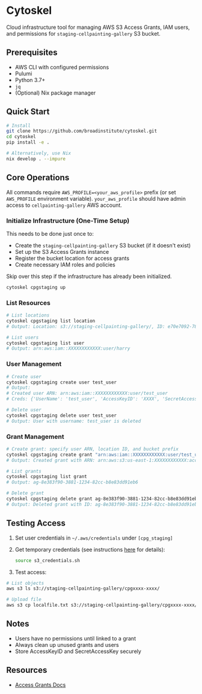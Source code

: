 # Cytoskel

Cloud infrastructure tool for managing AWS S3 Access Grants, IAM users, and permissions for `staging-cellpainting-gallery` S3 bucket.

## Prerequisites

- AWS CLI with configured permissions
- Pulumi
- Python 3.7+
- `jq`
- (Optional) Nix package manager

## Quick Start

```bash
# Install
git clone https://github.com/broadinstitute/cytoskel.git
cd cytoskel
pip install -e .

# Alternatively, use Nix
nix develop . --impure
```

## Core Operations

All commands require `AWS_PROFILE=<your_aws_profile>` prefix (or set `AWS_PROFILE` environment variable).
`your_aws_profile` should have admin access to `cellpainting-gallery` AWS account.

### Initialize Infrastructure (One-Time Setup)

This needs to be done just once to:

- Create the `staging-cellpainting-gallery` S3 bucket (if it doesn't exist)
- Set up the S3 Access Grants instance
- Register the bucket location for access grants
- Create necessary IAM roles and policies

Skip over this step if the infrastructure has already been initialized.

```bash
cytoskel cpgstaging up
```

### List Resources

```bash
# List locations
cytoskel cpgstaging list location
# Output: Location: s3://staging-cellpainting-gallery/, ID: e70e7092-7889-42fd-a72b-59b9106a4c51

# List users
cytoskel cpgstaging list user
# Output: arn:aws:iam::XXXXXXXXXXXX:user/harry
```

### User Management

```bash
# Create user
cytoskel cpgstaging create user test_user
# Output:
# Created user ARN: arn:aws:iam::XXXXXXXXXXXX:user/test_user
# Creds: {'UserName': 'test_user', 'AccessKeyID': 'XXXX', 'SecretAccessKey': 'XXXX+XXXX', ...}

# Delete user
cytoskel cpgstaging delete user test_user
# Output: User with username: test_user is deleted
```

### Grant Management

```bash
# Create grant: specify user ARN, location ID, and bucket prefix
cytoskel cpgstaging create grant "arn:aws:iam::XXXXXXXXXXXX:user/test_user" "e70e7092-7889-42fd-a72b-59b9106a4c51" "cpgxxxx-xxxx/*"
# Output: Created grant with ARN: arn:aws:s3:us-east-1:XXXXXXXXXXXX:access-grants/default/grant/8e383f90-3881-4842-82cc-b8e83dd91eb6

# List grants
cytoskel cpgstaging list grant
# Output: ag-8e383f90-3881-1234-82cc-b8e83dd91eb6

# Delete grant
cytoskel cpgstaging delete grant ag-8e383f90-3881-1234-82cc-b8e83dd91eb6
# Output: Deleted grant with ID: ag-8e383f90-3881-1234-82cc-b8e83dd91eb6
```

## Testing Access

1. Set user credentials in `~/.aws/credentials` under `[cpg_staging]`
2. Get temporary credentials (see instructions [here](/cytoskel/docs/access_cpg_staging.md) for details):

   ```bash
   source s3_credentials.sh
   ```

3. Test access:

```bash
# List objects
aws s3 ls s3://staging-cellpainting-gallery/cpgxxxx-xxxx/

# Upload file
aws s3 cp localfile.txt s3://staging-cellpainting-gallery/cpgxxxx-xxxx/
```

## Notes

- Users have no permissions until linked to a grant
- Always clean up unused grants and users
- Store AccessKeyID and SecretAccessKey securely

## Resources

- [Access Grants Docs](https://docs.aws.amazon.com/AmazonS3/latest/userguide/access-points.html)
